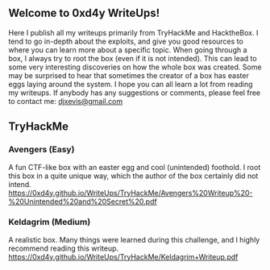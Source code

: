 ## Welcome to 0xd4y WriteUps!

Here I publish all my writeups primarily from TryHackMe and HacktheBox. I tend to go in-depth about the exploits, and give you good resources to where you can learn more about a specific topic.
When going through a box, I always try to root the box (even if it is not intended). This can lead to some very interesting discoveries on how the whole box was created. Some may be surprised to hear that sometimes the creator of a box has easter eggs laying around the system.
I hope you can all learn a lot from reading my writeups. If anybody has any suggestions or comments, please feel free to contact me: djxevis@gmail.com

## TryHackMe

### Avengers (Easy)

A fun CTF-like box with an easter egg and cool (unintended) foothold. I root this box in a quite unique way, which the author of the box certainly did not intend.
https://0xd4y.github.io/WriteUps/TryHackMe/Avengers%20Writeup%20-%20Unintended%20and%20Secret%20.pdf

### Keldagrim (Medium)

A realistic box. Many things were learned during this challenge, and I highly recommend reading this writeup.
https://0xd4y.github.io/WriteUps/TryHackMe/Keldagrim+Writeup.pdf
